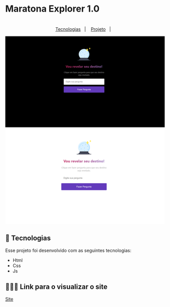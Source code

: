 # Maratona Explorer 1.0

<h1 align="center">

</h1>

<p align="center">
  <a href="#-tecnologias">Tecnologias</a>&nbsp;&nbsp;&nbsp;|&nbsp;&nbsp;&nbsp;
  <a href="#-projeto">Projeto</a>&nbsp;&nbsp;&nbsp;|&nbsp;&nbsp;&nbsp; 
</p>

<p align="center">

 <img src="img/teladark.png" alt="Home" />
 <img src="img/teladia.png" alt="Home" />
 

## 🚀 Tecnologias

Esse projeto foi desenvolvido com as seguintes tecnologias:

- Html
- Css
- Js

## 👨🏻‍💻 Link para o visualizar o site

<a href="">Site</a>